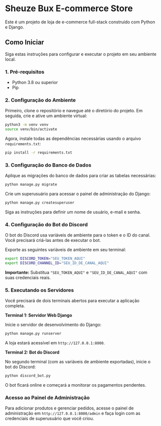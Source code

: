 # Sheuze Bux E-commerce Store

Este é um projeto de loja de e-commerce full-stack construído com Python e Django.

## Como Iniciar

Siga estas instruções para configurar e executar o projeto em seu ambiente local.

### 1. Pré-requisitos

- Python 3.8 ou superior
- Pip

### 2. Configuração do Ambiente

Primeiro, clone o repositório e navegue até o diretório do projeto. Em seguida, crie e ative um ambiente virtual:

```bash
python3 -m venv venv
source venv/bin/activate
```

Agora, instale todas as dependências necessárias usando o arquivo `requirements.txt`:

```bash
pip install -r requirements.txt
```

### 3. Configuração do Banco de Dados

Aplique as migrações do banco de dados para criar as tabelas necessárias:

```bash
python manage.py migrate
```

Crie um superusuário para acessar o painel de administração do Django:

```bash
python manage.py createsuperuser
```

Siga as instruções para definir um nome de usuário, e-mail e senha.

### 4. Configuração do Bot do Discord

O bot do Discord usa variáveis de ambiente para o token e o ID do canal. Você precisará criá-las antes de executar o bot.

Exporte as seguintes variáveis de ambiente em seu terminal:

```bash
export DISCORD_TOKEN="SEU_TOKEN_AQUI"
export DISCORD_CHANNEL_ID="SEU_ID_DE_CANAL_AQUI"
```

**Importante:** Substitua `"SEU_TOKEN_AQUI"` e `"SEU_ID_DE_CANAL_AQUI"` com suas credenciais reais.

### 5. Executando os Servidores

Você precisará de dois terminais abertos para executar a aplicação completa.

**Terminal 1: Servidor Web Django**

Inicie o servidor de desenvolvimento do Django:

```bash
python manage.py runserver
```

A loja estará acessível em `http://127.0.0.1:8000`.

**Terminal 2: Bot do Discord**

No segundo terminal (com as variáveis de ambiente exportadas), inicie o bot do Discord:

```bash
python discord_bot.py
```

O bot ficará online e começará a monitorar os pagamentos pendentes.

### Acesso ao Painel de Administração

Para adicionar produtos e gerenciar pedidos, acesse o painel de administração em `http://127.0.0.1:8000/admin` e faça login com as credenciais de superusuário que você criou.
